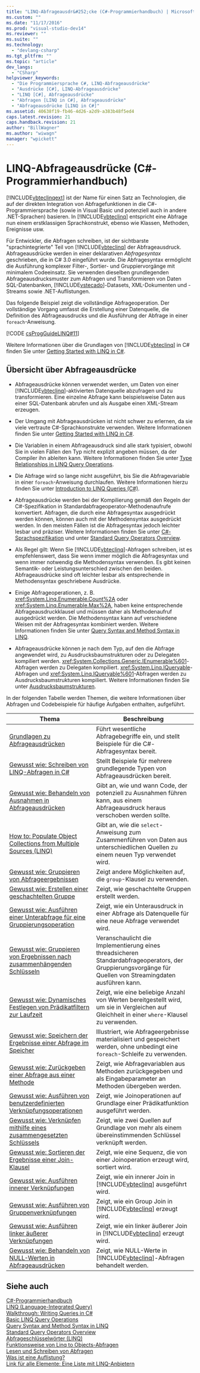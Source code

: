 ```yaml
---
title: "LINQ-Abfrageausdr&#252;cke (C#-Programmierhandbuch) | Microsoft Docs"
ms.custom: ""
ms.date: "11/17/2016"
ms.prod: "visual-studio-dev14"
ms.reviewer: ""
ms.suite: ""
ms.technology: 
  - "devlang-csharp"
ms.tgt_pltfrm: ""
ms.topic: "article"
dev_langs: 
  - "CSharp"
helpviewer_keywords: 
  - "Die Programmiersprache C#, LINQ-Abfrageausdrücke"
  - "Ausdrücke [C#], LINQ-Abfrageausdrücke"
  - "LINQ [C#], Abfrageausdrücke"
  - "Abfragen [LINQ in C#], Abfrageausdrücke"
  - "Abfrageausdrücke [LINQ in C#]"
ms.assetid: 40638f19-fb46-4d26-a2d9-a383b48f5ed4
caps.latest.revision: 21
caps.handback.revision: 21
author: "BillWagner"
ms.author: "wiwagn"
manager: "wpickett"
---
```

# LINQ-Abfrageausdr&#252;cke (C#-Programmierhandbuch)
[!INCLUDE[vbteclinqext](../../../csharp/getting-started/includes/vbteclinqext_md.md)] ist der Name für einen Satz an Technologien, die auf der direkten Integration von Abfragefunktionen in die C\#\-Programmiersprache \(sowie in Visual Basic und potenziell auch in andere .NET\-Sprachen\) basieren.  In [!INCLUDE[vbteclinq](../../../csharp/includes/vbteclinq_md.md)] entspricht eine Abfrage nun einem erstklassigen Sprachkonstrukt, ebenso wie Klassen, Methoden, Ereignisse usw.  
  
 Für Entwickler, die Abfragen schreiben, ist der sichtbarste "sprachintegrierte" Teil von [!INCLUDE[vbteclinq](../../../csharp/includes/vbteclinq_md.md)] der Abfrageausdruck.  Abfrageausdrücke werden in einer deklarativen *Abfragesyntax* geschrieben, die in C\# 3.0 eingeführt wurde.  Die Abfragesyntax ermöglicht die Ausführung komplexer Filter\-, Sortier\- und Gruppiervorgänge mit minimalem Codeeinsatz.  Sie verwenden dieselben grundlegenden Abfrageausdrucksmuster zum Abfragen und Transformieren von Daten SQL\-Datenbanken, [!INCLUDE[vstecado](../../../csharp/programming-guide/concepts/linq/includes/vstecado_md.md)]\-Datasets, XML\-Dokumenten und \-Streams sowie .NET\-Auflistungen.  
  
 Das folgende Beispiel zeigt die vollständige Abfrageoperation.  Der vollständige Vorgang umfasst die Erstellung einer Datenquelle, die Definition des Abfrageausdrucks und die Ausführung der Abfrage in einer `foreach`\-Anweisung.  
  
 [!CODE [csProgGuideLINQ#11](../CodeSnippet/VS_Snippets_VBCSharp/csProgGuideLINQ#11)]  
  
 Weitere Informationen über die Grundlagen von [!INCLUDE[vbteclinq](../../../csharp/includes/vbteclinq_md.md)] in C\# finden Sie unter [Getting Started with LINQ in C\#](../../../csharp/programming-guide/concepts/linq/getting-started-with-linq.md).  
  
## Übersicht über Abfrageausdrücke  
  
-   Abfrageausdrücke können verwendet werden, um Daten von einer [!INCLUDE[vbteclinq](../../../csharp/includes/vbteclinq_md.md)]\-aktivierten Datenquelle abzufragen und zu transformieren.  Eine einzelne Abfrage kann beispielsweise Daten aus einer SQL\-Datenbank abrufen und als Ausgabe einen XML\-Stream erzeugen.  
  
-   Der Umgang mit Abfrageausdrücken ist nicht schwer zu erlernen, da sie viele vertraute C\#\-Sprachkonstrukte verwenden.  Weitere Informationen finden Sie unter [Getting Started with LINQ in C\#](../../../csharp/programming-guide/concepts/linq/getting-started-with-linq.md).  
  
-   Die Variablen in einem Abfrageausdruck sind alle stark typisiert, obwohl Sie in vielen Fällen den Typ nicht explizit angeben müssen, da der Compiler ihn ableiten kann.  Weitere Informationen finden Sie unter [Type Relationships in LINQ Query Operations](../../../csharp/programming-guide/concepts/linq/type-relationships-in-linq-query-operations.md).  
  
-   Die Abfrage wird so lange nicht ausgeführt, bis Sie die Abfragevariable in einer `foreach`\-Anweisung durchlaufen.  Weitere Informationen hierzu finden Sie unter [Introduction to LINQ Queries \(C\#\)](../../../csharp/programming-guide/concepts/linq/introduction-to-linq-queries.md).  
  
-   Abfrageausdrücke werden bei der Kompilierung gemäß den Regeln der C\#\-Spezifikation in Standardabfrageoperator\-Methodenaufrufe konvertiert.  Abfragen, die durch eine Abfragesyntax ausgedrückt werden können, können auch mit der Methodensyntax ausgedrückt werden.  In den meisten Fällen ist die Abfragesyntax jedoch leichter lesbar und präziser.  Weitere Informationen finden Sie unter [C\#\-Sprachspezifikation](../../../csharp/language-reference/language-specification.md) und unter [Standard Query Operators Overview](../../../visual-basic/programming-guide/concepts/linq/standard-query-operators-overview.md).  
  
-   Als Regel gilt: Wenn Sie [!INCLUDE[vbteclinq](../../../csharp/includes/vbteclinq_md.md)]\-Abfragen schreiben, ist es empfehlenswert, dass Sie wenn immer möglich die Abfragesyntax und wenn immer notwendig die Methodensyntax verwenden.  Es gibt keinen Semantik\- oder Leistungsunterschied zwischen den beiden.  Abfrageausdrücke sind oft leichter lesbar als entsprechende in Methodensyntax geschriebene Ausdrücke.  
  
-   Einige Abfrageoperationen, z. B. <xref:System.Linq.Enumerable.Count%2A> oder <xref:System.Linq.Enumerable.Max%2A>, haben keine entsprechende Abfrageausdruckklausel und müssen daher als Methodenaufruf ausgedrückt werden.  Die Methodensyntax kann auf verschiedene Weisen mit der Abfragesyntax kombiniert werden.  Weitere Informationen finden Sie unter [Query Syntax and Method Syntax in LINQ](../../../csharp/programming-guide/concepts/linq/query-syntax-and-method-syntax-in-linq.md).  
  
-   Abfrageausdrücke können je nach dem Typ, auf den die Abfrage angewendet wird, zu Ausdrucksbaumstrukturen oder zu Delegaten kompiliert werden.  <xref:System.Collections.Generic.IEnumerable%601>\-Abfragen werden zu Delegaten kompiliert.  <xref:System.Linq.IQueryable>\-Abfragen und <xref:System.Linq.IQueryable%601>\-Abfragen werden zu Ausdrucksbaumstrukturen kompiliert.  Weitere Informationen finden Sie unter [Ausdrucksbaumstrukturen](../Topic/Expression%20Trees%20\(C%23%20and%20Visual%20Basic\).md).  
  
 In der folgenden Tabelle werden Themen, die weitere Informationen über Abfragen und Codebeispiele für häufige Aufgaben enthalten, aufgeführt.  
  
|Thema|Beschreibung|  
|-----------|------------------|  
|[Grundlagen zu Abfrageausdrücken](../../../csharp/programming-guide/linq-query-expressions/query-expression-basics.md)|Führt wesentliche Abfragebegriffe ein, und stellt Beispiele für die C\#\-Abfragesyntax bereit.|  
|[Gewusst wie: Schreiben von LINQ\-Abfragen in C\#](../../../csharp/programming-guide/linq-query-expressions/how-to-write-linq-queries.md)|Stellt Beispiele für mehrere grundlegende Typen von Abfrageausdrücken bereit.|  
|[Gewusst wie: Behandeln von Ausnahmen in Abfrageausdrücken](../../../csharp/programming-guide/linq-query-expressions/how-to-handle-exceptions-in-query-expressions.md)|Gibt an, wie und wann Code, der potenziell zu Ausnahmen führen kann, aus einem Abfrageausdruck heraus verschoben werden sollte.|  
|[How to: Populate Object Collections from Multiple Sources \(LINQ\)](../Topic/How%20to:%20Populate%20Object%20Collections%20from%20Multiple%20Sources%20\(LINQ\).md)|Gibt an, wie die `select`\-Anweisung zum Zusammenführen von Daten aus unterschiedlichen Quellen zu einem neuen Typ verwendet wird.|  
|[Gewusst wie: Gruppieren von Abfrageergebnissen](../../../csharp/programming-guide/linq-query-expressions/how-to-group-query-results.md)|Zeigt andere Möglichkeiten auf, die `group`\-Klausel zu verwenden.|  
|[Gewusst wie: Erstellen einer geschachtelten Gruppe](../../../csharp/programming-guide/linq-query-expressions/how-to-create-a-nested-group.md)|Zeigt, wie geschachtelte Gruppen erstellt werden.|  
|[Gewusst wie: Ausführen einer Unterabfrage für eine Gruppierungsoperation](../../../csharp/programming-guide/linq-query-expressions/how-to-perform-a-subquery-on-a-grouping-operation.md)|Zeigt, wie ein Unterausdruck in einer Abfrage als Datenquelle für eine neue Abfrage verwendet wird.|  
|[Gewusst wie: Gruppieren von Ergebnissen nach zusammenhängenden Schlüsseln](../../../csharp/programming-guide/linq-query-expressions/how-to-group-results-by-contiguous-keys.md)|Veranschaulicht die Implementierung eines threadsicheren Standardabfrageoperators, der Gruppierungsvorgänge für Quellen von Streamingdaten ausführen kann.|  
|[Gewusst wie: Dynamisches Festlegen von Prädikatfiltern zur Laufzeit](../../../csharp/programming-guide/linq-query-expressions/how-to-dynamically-specify-predicate-filters-at-runtime.md)|Zeigt, wie eine beliebige Anzahl von Werten bereitgestellt wird, um sie in Vergleichen auf Gleichheit in einer `where`\-Klausel zu verwenden.|  
|[Gewusst wie: Speichern der Ergebnisse einer Abfrage im Speicher](../../../csharp/programming-guide/linq-query-expressions/how-to-store-the-results-of-a-query-in-memory.md)|Illustriert, wie Abfrageergebnisse materialisiert und gespeichert werden, ohne unbedingt eine `foreach`\-Schleife zu verwenden.|  
|[Gewusst wie: Zurückgeben einer Abfrage aus einer Methode](../../../csharp/programming-guide/linq-query-expressions/how-to-return-a-query-from-a-method.md)|Zeigt, wie Abfragevariablen aus Methoden zurückgegeben und als Eingabeparameter an Methoden übergeben werden.|  
|[Gewusst wie: Ausführen von benutzerdefinierten Verknüpfungsoperationen](../../../csharp/programming-guide/linq-query-expressions/how-to-perform-custom-join-operations.md)|Zeigt, wie Joinoperationen auf Grundlage einer Prädikatfunktion ausgeführt werden.|  
|[Gewusst wie: Verknüpfen mithilfe eines zusammengesetzten Schlüssels](../../../csharp/programming-guide/linq-query-expressions/how-to-join-by-using-composite-keys.md)|Zeigt, wie zwei Quellen auf Grundlage von mehr als einem übereinstimmenden Schlüssel verknüpft werden.|  
|[Gewusst wie: Sortieren der Ergebnisse einer Join\-Klausel](../../../csharp/programming-guide/linq-query-expressions/how-to-order-the-results-of-a-join-clause.md)|Zeigt, wie eine Sequenz, die von einer Joinoperation erzeugt wird, sortiert wird.|  
|[Gewusst wie: Ausführen innerer Verknüpfungen](../../../csharp/programming-guide/linq-query-expressions/how-to-perform-inner-joins.md)|Zeigt, wie ein innerer Join in [!INCLUDE[vbteclinq](../../../csharp/includes/vbteclinq_md.md)] ausgeführt wird.|  
|[Gewusst wie: Ausführen von Gruppenverknüpfungen](../../../csharp/programming-guide/linq-query-expressions/how-to-perform-grouped-joins.md)|Zeigt, wie ein Group Join in [!INCLUDE[vbteclinq](../../../csharp/includes/vbteclinq_md.md)] erzeugt wird.|  
|[Gewusst wie: Ausführen linker äußerer Verknüpfungen](../../../csharp/programming-guide/linq-query-expressions/how-to-perform-left-outer-joins.md)|Zeigt, wie ein linker äußerer Join in [!INCLUDE[vbteclinq](../../../csharp/includes/vbteclinq_md.md)] erzeugt wird.|  
|[Gewusst wie: Behandeln von NULL\-Werten in Abfrageausdrücken](../../../csharp/programming-guide/linq-query-expressions/how-to-handle-null-values-in-query-expressions.md)|Zeigt, wie NULL\-Werte in [!INCLUDE[vbteclinq](../../../csharp/includes/vbteclinq_md.md)]\-Abfragen behandelt werden.|  
  
## Siehe auch  
 [C\#\-Programmierhandbuch](../../../csharp/programming-guide/index.md)   
 [LINQ \(Language\-Integrated Query\)](../Topic/LINQ%20\(Language-Integrated%20Query\).md)   
 [Walkthrough: Writing Queries in C\#](../../../csharp/programming-guide/concepts/linq/walkthrough-writing-queries-linq.md)   
 [Basic LINQ Query Operations](../../../csharp/programming-guide/concepts/linq/basic-linq-query-operations.md)   
 [Query Syntax and Method Syntax in LINQ](../../../csharp/programming-guide/concepts/linq/query-syntax-and-method-syntax-in-linq.md)   
 [Standard Query Operators Overview](../../../visual-basic/programming-guide/concepts/linq/standard-query-operators-overview.md)   
 [Abfrageschlüsselwörter \(LINQ\)](../../../csharp/language-reference/keywords/query-keywords.md)   
 [Funktionsweise von Linq to Objects\-Abfragen](http://go.microsoft.com/fwlink/?LinkId=112389)   
 [Lesen und Schreiben von Abfragen](http://go.microsoft.com/fwlink/?LinkId=112391)   
 [Was ist eine Auflistung?](http://go.microsoft.com/fwlink/?LinkId=112394)   
 [Link für alle Elemente: Eine Liste mit LINQ\-Anbietern](http://go.microsoft.com/fwlink/?LinkId=112411)